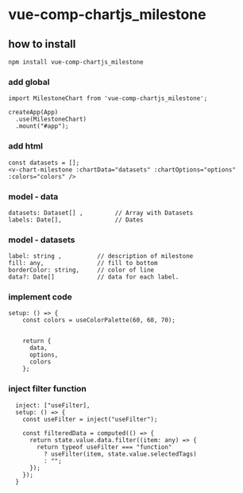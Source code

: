# vue-comp-chartjs_milestone

## how to install

```
npm install vue-comp-chartjs_milestone
```

### add global

```
import MilestoneChart from 'vue-comp-chartjs_milestone';

createApp(App)
  .use(MilestoneChart)
  .mount("#app");

```

### add html

```
const datasets = [];
<v-chart-milestone :chartData="datasets" :chartOptions="options" :colors="colors" />
```

### model - data

```
datasets: Dataset[] ,         // Array with Datasets
labels: Date[],               // Dates
```

### model - datasets

```
label: string ,          // description of milestone
fill: any,               // fill to bottom
borderColor: string,     // color of line
data?: Date[]            // data for each label.
```

### implement code

```
setup: () => {
    const colors = useColorPalette(60, 60, 70);


    return {
      data,
      options,
      colors
    };
```

### inject filter function

```
  inject: ["useFilter],
  setup: () => {
    const useFilter = inject("useFilter");

    const filteredData = computed(() => {
      return state.value.data.filter((item: any) => {
        return typeof useFilter === "function"
          ? useFilter(item, state.value.selectedTags)
          : "";
      });
    });
  }
```

